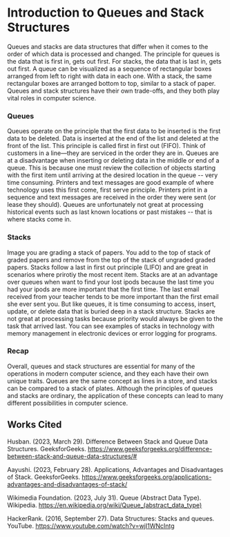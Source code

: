# Introduction to Queues and Stack Structures  
Queues and stacks are data structures that differ when it comes to the order of which data is processed and changed. The principle for queues is the data that is first in, gets out first. For stacks, the data that is last in, gets out first. 
A queue can be visualized as a sequence of rectangular boxes arranged from left to right with data in each one.  With a stack, the same rectangular boxes are arranged bottom to top, similar to a stack of paper. Queues and stack structures have their own trade-offs, and they both play vital roles in computer science.

### Queues
Queues operate on the principle that the first data to be inserted is the first data to be deleted. Data is inserted at the end of the list and deleted at the front of the list. This principle is called first in first out (FIFO). Think of customers in a line—they are serviced in the order they are in. Queues are at a disadvantage when inserting or deleting data in the middle or end of a queue. This is because one must review the collection of objects starting with the first item until arriving at the desired location in the queue -- very time consuming.  Printers and text messages are good example of where technology uses this first come, first serve principle. Printers print in a sequence and text messages are received in the order they were sent (or lease they should).  Queues are unfortunately not great at processing historical events such as last known locations or past mistakes -- that is where stacks come in. 

### Stacks
Image you are grading a stack of papers. You add to the top of stack of graded papers and remove from the top of the stack of ungraded graded papers. Stacks follow a last in first out principle (LIFO) and are great in scenarios where prirotiy the most recent item. Stacks are at an advantage over queues when want to find your lost ipods because the last time you had your ipods are more important that the first time. The last email received from your teacher tends to be more important than the first email she ever sent you. But like queues, it is time consuming to access, insert, update, or delete data that is buried deep in a stack structure. Stacks are not great at processing tasks because priority would always be given to the task that arrived last. You can see examples of stacks in technology with memory management in electronic devices or error logging for programs.

### Recap
Overall, queues and stack structures are essential for many of the operations in modern computer science, and they each have their own unique traits. Queues are the same concept as lines in a store, and stacks can be compared to a stack of plates. Although the principles of queues and stacks are ordinary, the application of these concepts can lead to many different possibilities in computer science.

## Works Cited
Husban. (2023, March 29). Difference Between Stack and Queue Data Structures. GeeksforGeeks.   https://www.geeksforgeeks.org/difference-between-stack-and-queue-data-structures/# 

Aayushi. (2023, February 28). Applications, Advantages and Disadvantages of Stack.    GeeksforGeeks. https://www.geeksforgeeks.org/applications-advantages-and-disadvantages-of-stack/ 

Wikimedia Foundation. (2023, July 31). Queue (Abstract Data Type). Wikipedia. https://en.wikipedia.org/wiki/Queue_(abstract_data_type) 

HackerRank. (2016, September 27). Data Structures: Stacks and queues. YouTube. https://www.youtube.com/watch?v=wjI1WNcIntg 

